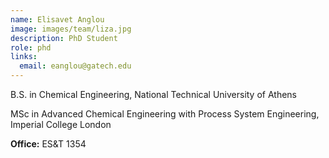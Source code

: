 ```yaml
---
name: Elisavet Anglou
image: images/team/liza.jpg
description: PhD Student
role: phd
links:
  email: eanglou@gatech.edu
---
```


B.S. in Chemical Engineering, National Technical University of Athens

MSc in Advanced Chemical Engineering with Process System Engineering, Imperial College London

**Office:** ES&T 1354
